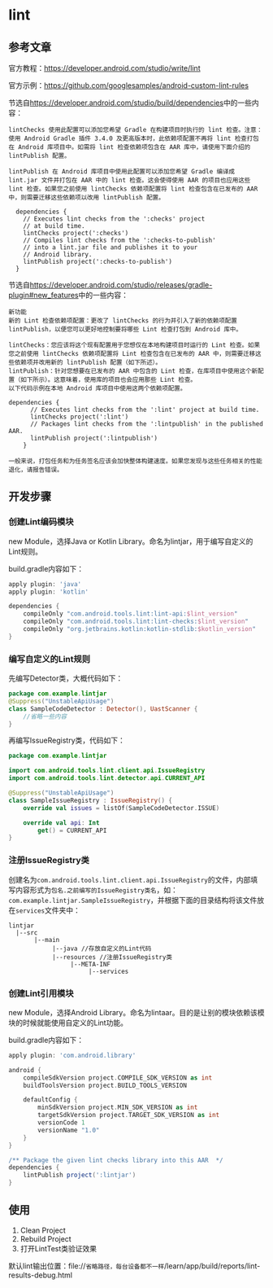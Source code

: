 # lint

## 参考文章

官方教程：<https://developer.android.com/studio/write/lint>

官方示例：<https://github.com/googlesamples/android-custom-lint-rules>

节选自<https://developer.android.com/studio/build/dependencies>中的一些内容：
```
lintChecks 使用此配置可以添加您希望 Gradle 在构建项目时执行的 lint 检查。注意：使用 Android Gradle 插件 3.4.0 及更高版本时，此依赖项配置不再将 lint 检查打包在 Android 库项目中。如需将 lint 检查依赖项包含在 AAR 库中，请使用下面介绍的 lintPublish 配置。

lintPublish 在 Android 库项目中使用此配置可以添加您希望 Gradle 编译成 lint.jar 文件并打包在 AAR 中的 lint 检查。这会使得使用 AAR 的项目也应用这些 lint 检查。如果您之前使用 lintChecks 依赖项配置将 lint 检查包含在已发布的 AAR 中，则需要迁移这些依赖项以改用 lintPublish 配置。

  dependencies {
    // Executes lint checks from the ':checks' project
    // at build time.
    lintChecks project(':checks')
    // Compiles lint checks from the ':checks-to-publish'
    // into a lint.jar file and publishes it to your
    // Android library.
    lintPublish project(':checks-to-publish')
  }
```

节选自<https://developer.android.com/studio/releases/gradle-plugin#new_features>中的一些内容：
```
新功能
新的 Lint 检查依赖项配置：更改了 lintChecks 的行为并引入了新的依赖项配置 lintPublish，以便您可以更好地控制要将哪些 Lint 检查打包到 Android 库中。

lintChecks：您应该将这个现有配置用于您想仅在本地构建项目时运行的 Lint 检查。如果您之前使用 lintChecks 依赖项配置将 Lint 检查包含在已发布的 AAR 中，则需要迁移这些依赖项并改用新的 lintPublish 配置（如下所述）。
lintPublish：针对您想要在已发布的 AAR 中包含的 Lint 检查，在库项目中使用这个新配置（如下所示）。这意味着，使用库的项目也会应用那些 Lint 检查。
以下代码示例在本地 Android 库项目中使用这两个依赖项配置。

dependencies {
      // Executes lint checks from the ':lint' project at build time.
      lintChecks project(':lint')
      // Packages lint checks from the ':lintpublish' in the published AAR.
      lintPublish project(':lintpublish')
    }
    
一般来说，打包任务和为任务签名应该会加快整体构建速度。如果您发现与这些任务相关的性能退化，请报告错误。
```

## 开发步骤

### 创建Lint编码模块

new Module，选择Java or Kotlin Library。命名为lintjar，用于编写自定义的Lint规则。

build.gradle内容如下：

```groovy
apply plugin: 'java'
apply plugin: 'kotlin'

dependencies {
    compileOnly "com.android.tools.lint:lint-api:$lint_version"
    compileOnly "com.android.tools.lint:lint-checks:$lint_version"
    compileOnly "org.jetbrains.kotlin:kotlin-stdlib:$kotlin_version"
}
```

### 编写自定义的Lint规则

先编写Detector类，大概代码如下：
```kotlin
package com.example.lintjar
@Suppress("UnstableApiUsage")
class SampleCodeDetector : Detector(), UastScanner {
    //省略一些内容
}
```

再编写IssueRegistry类，代码如下：
```kotlin
package com.example.lintjar

import com.android.tools.lint.client.api.IssueRegistry
import com.android.tools.lint.detector.api.CURRENT_API

@Suppress("UnstableApiUsage")
class SampleIssueRegistry : IssueRegistry() {
    override val issues = listOf(SampleCodeDetector.ISSUE)

    override val api: Int
        get() = CURRENT_API
}
```

### 注册IssueRegistry类

创建名为`com.android.tools.lint.client.api.IssueRegistry`的文件，内部填写内容形式为`包名.之前编写的IssueRegistry类名`，如：`com.example.lintjar.SampleIssueRegistry`，并根据下面的目录结构将该文件放在`services`文件夹中：
```
lintjar
  |--src
       |--main
            |--java //存放自定义的Lint代码
            |--resources //注册IssueRegistry类
                 |--META-INF
                      |--services
```

### 创建Lint引用模块

new Module，选择Android Library。命名为lintaar。目的是让别的模块依赖该模块的时候就能使用自定义的Lint功能。

build.gradle内容如下：

```groovy
apply plugin: 'com.android.library'

android {
    compileSdkVersion project.COMPILE_SDK_VERSION as int
    buildToolsVersion project.BUILD_TOOLS_VERSION

    defaultConfig {
        minSdkVersion project.MIN_SDK_VERSION as int
        targetSdkVersion project.TARGET_SDK_VERSION as int
        versionCode 1
        versionName "1.0"
    }
}

/** Package the given lint checks library into this AAR  */
dependencies {
    lintPublish project(':lintjar')
}
```

## 使用

1. Clean Project
2. Rebuild Project
3. 打开LintTest类验证效果

默认lint输出位置：file://`省略路径，每台设备都不一样`/learn/app/build/reports/lint-results-debug.html